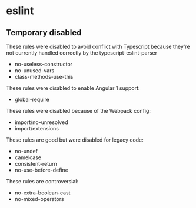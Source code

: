 # eslint
## Temporary disabled
These rules were disabled to avoid conflict with Typescript because they're not currently handled correctly by the typescript-eslint-parser
- no-useless-constructor
- no-unused-vars
- class-methods-use-this

These rules were disabled to enable Angular 1 support:
- global-require

These rules were disabled because of the Webpack config:
- import/no-unresolved
- import/extensions

These rules are good but were disabled for legacy code:
- no-undef
- camelcase
- consistent-return
- no-use-before-define

These rules are controversial:
- no-extra-boolean-cast
- no-mixed-operators
